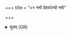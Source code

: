 +++
title = "०१ नमो देववधेभ्यो नमो"

+++
<details><summary>मूलम् (GR)</summary>

नमो देववधेभ्यो  
नमो राजवधेभ्यः ।  
अथो ये विश्यानां वधास्  
तेभ्यो मृत्यो नमांसि ते ॥
</details>